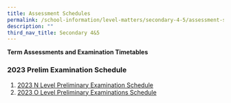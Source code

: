 ```yaml
---
title: Assessment Schedules
permalink: /school-information/level-matters/secondary-4-5/assessment-schedules/
description: ""
third_nav_title: Secondary 4&5
---
```

**Term Assessments and Examination Timetables**  

### 2023 Prelim Examination Schedule

1. [2023 N Level Preliminary Examination Schedule](/files/Examination%20Timetables/2023%20Exam%20Timetables/PRELIMS/2023%20n%20prelims%20tt.pdf)
2. [2023 O Level Preliminary Examinations Schedule](/files/Examination%20Timetables/2023%20Exam%20Timetables/PRELIMS/2023%20o%20prelims%20tt.pdf)